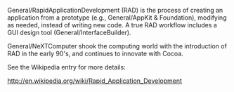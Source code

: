 

General/RapidApplicationDevelopment (RAD) is the process of creating an application from a prototype (e.g., General/AppKit & Foundation), modifying as needed, instead of writing new code. A true RAD workflow includes a GUI design tool (General/InterfaceBuilder).

General/NeXTComputer shook the computing world with the introduction of RAD in the early 90's, and continues to innovate with Cocoa.

See the Wikipedia entry for more details:

http://en.wikipedia.org/wiki/Rapid_Application_Development